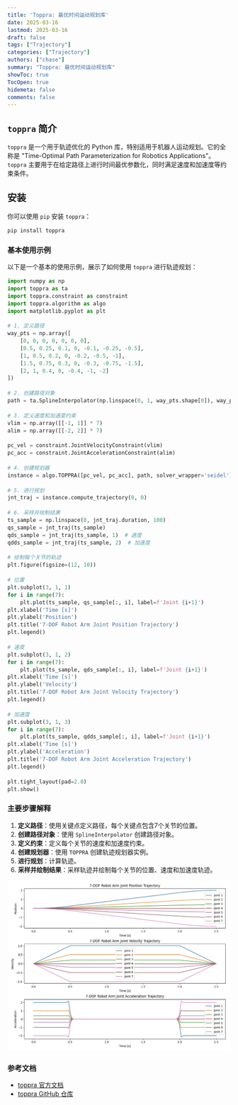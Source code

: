 ```yaml
---
title: 'Toppra: 最优时间运动规划库'
date: 2025-03-16
lastmod: 2025-03-16
draft: false
tags: ["Trajectory"]
categories: ["Trajectory"]
authors: ["chase"]
summary: "Toppra: 最优时间运动规划库"
showToc: true
TocOpen: true
hidemeta: false
comments: false
---
```



## `toppra` 简介

`toppra` 是一个用于轨迹优化的 Python 库，特别适用于机器人运动规划。它的全称是 "Time-Optimal Path Parameterization for Robotics Applications"。`toppra` 主要用于在给定路径上进行时间最优参数化，同时满足速度和加速度等约束条件。

## 安装

你可以使用 `pip` 安装 `toppra`：

```bash
pip install toppra
```

### 基本使用示例

以下是一个基本的使用示例，展示了如何使用 `toppra` 进行轨迹规划：

```python
import numpy as np
import toppra as ta
import toppra.constraint as constraint
import toppra.algorithm as algo
import matplotlib.pyplot as plt

# 1. 定义路径
way_pts = np.array([
    [0, 0, 0, 0, 0, 0, 0],
    [0.5, 0.25, 0.1, 0, -0.1, -0.25, -0.5],
    [1, 0.5, 0.2, 0, -0.2, -0.5, -1],
    [1.5, 0.75, 0.3, 0, -0.3, -0.75, -1.5],
    [2, 1, 0.4, 0, -0.4, -1, -2]
])

# 2. 创建路径对象
path = ta.SplineInterpolator(np.linspace(0, 1, way_pts.shape[0]), way_pts)

# 3. 定义速度和加速度约束
vlim = np.array([[-1, 1]] * 7)
alim = np.array([[-2, 2]] * 7)

pc_vel = constraint.JointVelocityConstraint(vlim)
pc_acc = constraint.JointAccelerationConstraint(alim)

# 4. 创建规划器
instance = algo.TOPPRA([pc_vel, pc_acc], path, solver_wrapper='seidel')

# 5. 进行规划
jnt_traj = instance.compute_trajectory(0, 0)

# 6. 采样并绘制结果
ts_sample = np.linspace(0, jnt_traj.duration, 100)
qs_sample = jnt_traj(ts_sample)
qds_sample = jnt_traj(ts_sample, 1)  # 速度
qdds_sample = jnt_traj(ts_sample, 2)  # 加速度

# 绘制每个关节的轨迹
plt.figure(figsize=(12, 10))

# 位置
plt.subplot(3, 1, 1)
for i in range(7):
    plt.plot(ts_sample, qs_sample[:, i], label=f'Joint {i+1}')
plt.xlabel('Time [s]')
plt.ylabel('Position')
plt.title('7-DOF Robot Arm Joint Position Trajectory')
plt.legend()

# 速度
plt.subplot(3, 1, 2)
for i in range(7):
    plt.plot(ts_sample, qds_sample[:, i], label=f'Joint {i+1}')
plt.xlabel('Time [s]')
plt.ylabel('Velocity')
plt.title('7-DOF Robot Arm Joint Velocity Trajectory')
plt.legend()

# 加速度
plt.subplot(3, 1, 3)
for i in range(7):
    plt.plot(ts_sample, qdds_sample[:, i], label=f'Joint {i+1}')
plt.xlabel('Time [s]')
plt.ylabel('Acceleration')
plt.title('7-DOF Robot Arm Joint Acceleration Trajectory')
plt.legend()

plt.tight_layout(pad=2.0)
plt.show()
```

### 主要步骤解释

1. **定义路径**：使用关键点定义路径，每个关键点包含7个关节的位置。
2. **创建路径对象**：使用 `SplineInterpolator` 创建路径对象。
3. **定义约束**：定义每个关节的速度和加速度约束。
4. **创建规划器**：使用 `TOPPRA` 创建轨迹规划器实例。
5. **进行规划**：计算轨迹。
6. **采样并绘制结果**：采样轨迹并绘制每个关节的位置、速度和加速度轨迹。

![toppra](toppra.jpg)

### 参考文档

- [toppra 官方文档](https://toppra.github.io/)
- [toppra GitHub 仓库](https://github.com/hungpham2511/toppra)

